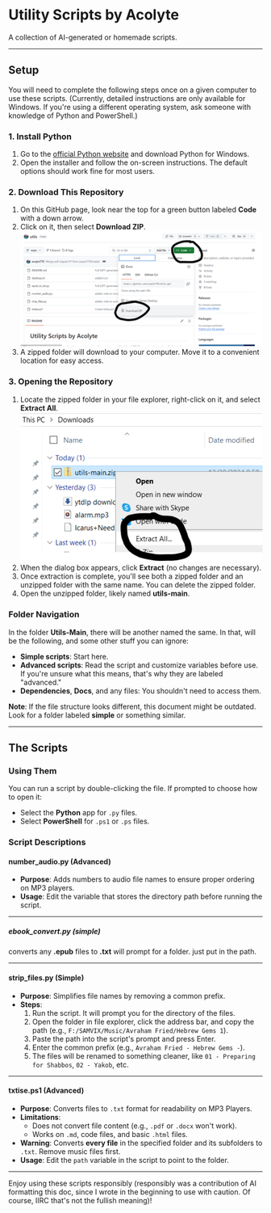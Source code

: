 # Utility Scripts by Acolyte

A collection of AI-generated or homemade scripts.

---

## Setup

You will need to complete the following steps once on a given computer to use these scripts. (Currently, detailed instructions are only available for Windows. If you're using a different operating system, ask someone with knowledge of Python and PowerShell.)

### 1. Install Python

1. Go to the [official Python website](https://www.python.org/) and download Python for Windows.
2. Open the installer and follow the on-screen instructions. The default options should work fine for most users.

### 2. Download This Repository

1. On this GitHub page, look near the top for a green button labeled **Code** with a down arrow.
2. Click on it, then select **Download ZIP**.
![Image showing downloading the zip](docs/images/download-zip.png)
3. A zipped folder will download to your computer. Move it to a convenient location for easy access.

### 3. Opening the Repository

1. Locate the zipped folder in your file explorer, right-click on it, and select **Extract All**.
![Image showing the 'extract all' option](docs/images/extract1.png)
2. When the dialog box appears, click **Extract** (no changes are necessary).
3. Once extraction is complete, you'll see both a zipped folder and an unzipped folder with the same name. You can delete the zipped folder.
4. Open the unzipped folder, likely named **utils-main**.

### Folder Navigation

In the folder **Utils-Main**, there will be another named the same. In that, will be the following, and some other stuff you can ignore:

- **Simple scripts**: Start here.
- **Advanced scripts**: Read the script and customize variables before use. If you're unsure what this means, that's why they are labeled "advanced."
- **Dependencies**, **Docs**, and any files: You shouldn't need to access them.

**Note**: If the file structure looks different, this document might be outdated. Look for a folder labeled **simple** or something similar.

---

## The Scripts

### Using Them

You can run a script by double-clicking the file. If prompted to choose how to open it:
- Select the **Python** app for `.py` files.
- Select **PowerShell** for `.ps1` or `.ps` files.

### Script Descriptions

#### **number_audio.py** (Advanced)

- **Purpose**: Adds numbers to audio file names to ensure proper ordering on MP3 players.
- **Usage**: Edit the variable that stores the directory path before running the script.

---

##### **ebook_convert.py** (simple) 
converts any **.epub** files to **.txt**
will prompt for a folder. just put in the path.

---

#### **strip_files.py** (Simple)

- **Purpose**: Simplifies file names by removing a common prefix.
- **Steps**:
  1. Run the script. It will prompt you for the directory of the files.
  2. Open the folder in file explorer, click the address bar, and copy the path (e.g., `F:/SAMVIX/Music/Avraham Fried/Hebrew Gems 1`).
  3. Paste the path into the script's prompt and press Enter.
  4. Enter the common prefix (e.g., `Avraham Fried - Hebrew Gems -`).
  5. The files will be renamed to something cleaner, like `01 - Preparing for Shabbos`, `02 - Yakob`, etc.

---

#### **txtise.ps1** (Advanced)

- **Purpose**: Converts files to `.txt` format for readability on MP3 Players.
- **Limitations**: 
  - Does not convert file content (e.g., `.pdf` or `.docx` won't work).
  - Works on `.md`, code files, and basic `.html` files.
- **Warning**: Converts **every file** in the specified folder and its subfolders to `.txt`. Remove music files first.
- **Usage**: Edit the `path` variable in the script to point to the folder.

---

Enjoy using these scripts responsibly (responsibly was a contribution of AI formatting this doc, since I wrote in the beginning to use with caution. Of course, IIRC that's not the fullish meaning)!
